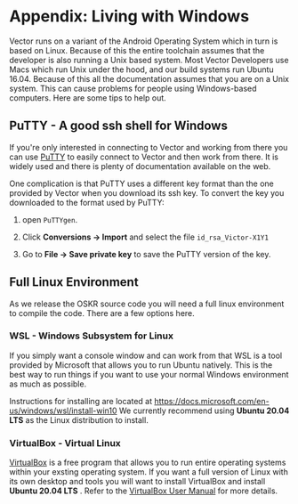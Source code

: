 # Appendix: Living with Windows

Vector runs on a variant of the Android Operating System which in turn
is based on Linux. Because of this the entire toolchain assumes that
the developer is also running a Unix based system. Most Vector
Developers use Macs which run Unix under the hood, and our build
systems run Ubuntu 16.04. Because of this all the documentation
assumes that you are on a Unix system. This can cause problems for
people using Windows-based computers. Here are some tips to help out.

## PuTTY - A good ssh shell for Windows

If you're only interested in connecting to Vector and working from
there you can use
[PuTTY](https://www.chiark.greenend.org.uk/~sgtatham/putty/latest.html)
to easily connect to Vector and then work from there. It is widely
used and there is plenty of documentation available on the web.

One complication is that PuTTY uses a different key format than the
one provided by Vector when you download its ssh key. To convert the
key you downloaded to the format used by PuTTY:

1. open `PuTTYgen`.

2. Click **Conversions -> Import** and select the file
   `id_rsa_Victor-X1Y1`

3. Go to **File -> Save private key** to save the PuTTY version of the
   key.

## Full Linux Environment

As we release the OSKR source code you will need a full linux
environment to compile the code. There are a few options here.

### WSL - Windows Subsystem for Linux

If you simply want a console window and can work from that WSL is
a tool provided by Microsoft that allows you to run Ubuntu
natively. This is the best way to run things if you want to use your
normal Windows environment as much as possible.

Instructions for installing are located at
<https://docs.microsoft.com/en-us/windows/wsl/install-win10>
We currently recommend using **Ubuntu 20.04 LTS** as the Linux
distribution to install.

### VirtualBox - Virtual Linux

[VirtualBox](https://www.virtualbox.org/) is a free program that
allows you to run entire operating systems within your exsting
operating system. If you want a full version of Linux with its own
desktop and tools you will want to install VirtualBox and install
**Ubuntu 20.04 LTS** . Refer to the [VirtualBox User
Manual](https://www.virtualbox.org/manual/) for more details.
